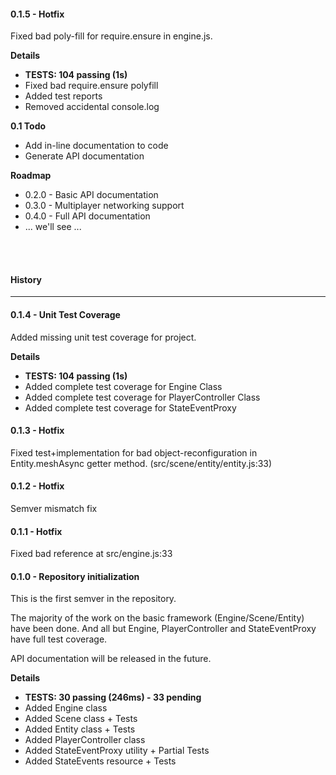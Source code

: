 <h4> 0.1.5 - Hotfix </h4>
<p>
    Fixed bad poly-fill for require.ensure in engine.js.
</p>
<p><strong>Details</strong></p>
<ul>
    <li><strong>TESTS: 104 passing (1s)</strong></li>
    <li>Fixed bad require.ensure polyfill</li>
    <li>Added test reports</li>
    <li>Removed accidental console.log</li>
</ul>
<p><strong>0.1 Todo</strong></p>
<ul>
    <li>Add in-line documentation to code</li>
    <li>Generate API documentation</li>
</ul>
<p><strong>Roadmap</strong></p>
<ul>
    <li>0.2.0 - Basic API documentation</li>
    <li>0.3.0 - Multiplayer networking support</li>
    <li>0.4.0 - Full API documentation</li>
    <li> ... we'll see ... </li>
</ul>
<br /><br />
<h4> History </h4>
<hr />
<h4> 0.1.4 - Unit Test Coverage </h4>
<p>
    Added missing unit test coverage for project.
</p>
<p><strong>Details</strong></p>
<ul>
    <li><strong>TESTS: 104 passing (1s)</strong></li>
    <li>Added complete test coverage for Engine Class</li>
    <li>Added complete test coverage for PlayerController Class</li>
    <li>Added complete test coverage for StateEventProxy</li>
</ul>
<h4> 0.1.3 - Hotfix </h4>
<p>
    Fixed test+implementation for bad object-reconfiguration in Entity.meshAsync
    getter method. (src/scene/entity/entity.js:33)
</p>
<h4> 0.1.2 - Hotfix </h4>
<p>
    Semver mismatch fix
</p>
<h4> 0.1.1 - Hotfix </h4>
<p>
    Fixed bad reference at src/engine.js:33
</p>
<h4> 0.1.0 - Repository initialization </h4>
<p>
    This is the first semver in the repository.
</p>
<p>
    The majority of the work on the basic framework (Engine/Scene/Entity) have
    been done. And all but Engine, PlayerController and StateEventProxy have
    full test coverage.
</p>
<p>
    API documentation will be released in the future.
</p>
<p><strong>Details</strong></p>
<ul>
    <li><strong>TESTS: 30 passing (246ms) - 33 pending</strong></li>
    <li>Added Engine class</li>
    <li>Added Scene class + Tests</li>
    <li>Added Entity class + Tests</li>
    <li>Added PlayerController class</li>
    <li>Added StateEventProxy utility + Partial Tests</li>
    <li>Added StateEvents resource + Tests</li>
</ul>
